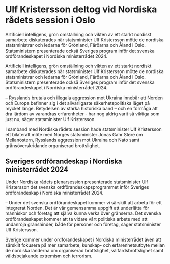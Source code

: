 # Ulf Kristersson deltog vid Nordiska rådets session i Oslo

Artificiell intelligens, grön omställning och vikten av ett starkt nordiskt samarbete diskuterades när statsminister Ulf Kristersson mötte de nordiska statsministrar och ledarna för Grönland, Färöarna och Åland i Oslo. Statsministern presenterade också Sveriges program inför det svenska ordförandeskapet i Nordiska ministerrådet 2024.

Artificiell intelligens, grön omställning och vikten av ett starkt nordiskt samarbete diskuterades när statsminister Ulf Kristersson mötte de nordiska statsministrar och ledarna för Grönland, Färöarna och Åland i Oslo. Statsministern presenterade också Sveriges program inför det svenska ordförandeskapet i Nordiska ministerrådet 2024.

– Rysslands brutala och illegala aggression mot Ukraina innebär att Norden och Europa befinner sig i det allvarligaste säkerhetspolitiska läget på mycket länge. Betydelsen av starka historiska band – och en förmåga att dra lärdom av varandras erfarenheter - har nog aldrig varit så viktiga som just nu, säger statsminister Ulf Kristersson.

I samband med Nordiska rådets session hade statsminister Ulf Kristersson ett bilateralt möte med Norges statsminister Jonas Gahr Støre om Mellanöstern, Rysslands aggression mot Ukraina och Nato samt gränsöverskridande organiserad brottslighet.

## Sveriges ordförandeskap i Nordiska ministerrådet 2024

Under Nordiska rådets plenarsession presenterade statsminister Ulf Kristersson det svenska ordförandeskapsprogrammet inför Sveriges ordförandeskap i Nordiska ministerrådet 2024.

– Under det svenska ordförandeskapet kommer vi särskilt att arbeta för ett integrerat Norden. Det är vår gemensamma uppgift att underlätta för människor och företag att själva kunna verka över gränserna. Det svenska ordförandeskapet kommer att ta vidare vårt politiska arbete med att undanröja gränshinder, både för personer och företag, säger statsminister Ulf Kristersson.

Sverige kommer under ordförandeskapet i Nordiska ministerrådet även att särskilt fokusera på mer samarbete, kunskap- och erfarenhetsutbyte mellan de nordiska länderna om organiserad brottslighet, välfärdsbrottslighet samt våldsbejakande extremism och terrorism.
